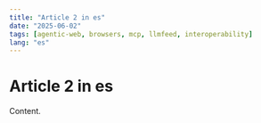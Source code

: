 ```yaml
---
title: "Article 2 in es"
date: "2025-06-02"
tags: [agentic-web, browsers, mcp, llmfeed, interoperability]
lang: "es"
---
```


# Article 2 in es

Content.
